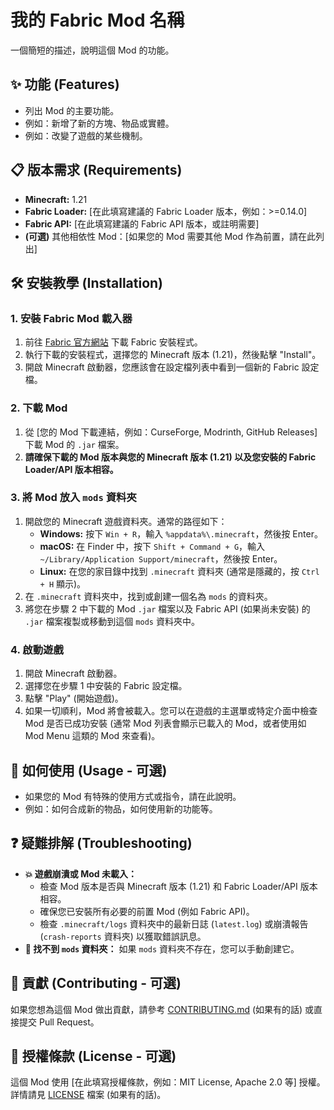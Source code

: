 # 我的 Fabric Mod 名稱

一個簡短的描述，說明這個 Mod 的功能。

## ✨ 功能 (Features)

- 列出 Mod 的主要功能。
- 例如：新增了新的方塊、物品或實體。
- 例如：改變了遊戲的某些機制。

## 📋 版本需求 (Requirements)

- **Minecraft:** 1.21
- **Fabric Loader:** [在此填寫建議的 Fabric Loader 版本，例如：>=0.14.0]
- **Fabric API:** [在此填寫建議的 Fabric API 版本，或註明需要]
- **(可選)** 其他相依性 Mod：[如果您的 Mod 需要其他 Mod 作為前置，請在此列出]

## 🛠️ 安裝教學 (Installation)

### 1. 安裝 Fabric Mod 載入器

1.  前往 [Fabric 官方網站](https://fabricmc.net/use/installer/) 下載 Fabric 安裝程式。
2.  執行下載的安裝程式，選擇您的 Minecraft 版本 (1.21)，然後點擊 "Install"。
3.  開啟 Minecraft 啟動器，您應該會在設定檔列表中看到一個新的 Fabric 設定檔。

### 2. 下載 Mod

1.  從 [您的 Mod 下載連結，例如：CurseForge, Modrinth, GitHub Releases] 下載 Mod 的 `.jar` 檔案。
2.  **請確保下載的 Mod 版本與您的 Minecraft 版本 (1.21) 以及您安裝的 Fabric Loader/API 版本相容。**

### 3. 將 Mod 放入 `mods` 資料夾

1.  開啟您的 Minecraft 遊戲資料夾。通常的路徑如下：
    - **Windows:** 按下 `Win + R`，輸入 `%appdata%\.minecraft`，然後按 Enter。
    - **macOS:** 在 Finder 中，按下 `Shift + Command + G`，輸入 `~/Library/Application Support/minecraft`，然後按 Enter。
    - **Linux:** 在您的家目錄中找到 `.minecraft` 資料夾 (通常是隱藏的，按 `Ctrl + H` 顯示)。
2.  在 `.minecraft` 資料夾中，找到或創建一個名為 `mods` 的資料夾。
3.  將您在步驟 2 中下載的 Mod `.jar` 檔案以及 Fabric API (如果尚未安裝) 的 `.jar` 檔案複製或移動到這個 `mods` 資料夾中。

### 4. 啟動遊戲

1.  開啟 Minecraft 啟動器。
2.  選擇您在步驟 1 中安裝的 Fabric 設定檔。
3.  點擊 "Play" (開始遊戲)。
4.  如果一切順利，Mod 將會被載入。您可以在遊戲的主選單或特定介面中檢查 Mod 是否已成功安裝 (通常 Mod 列表會顯示已載入的 Mod，或者使用如 Mod Menu 這類的 Mod 來查看)。

## 📖 如何使用 (Usage - 可選)

- 如果您的 Mod 有特殊的使用方式或指令，請在此說明。
- 例如：如何合成新的物品，如何使用新的功能等。

## ❓ 疑難排解 (Troubleshooting)

- **💥 遊戲崩潰或 Mod 未載入：**
  - 檢查 Mod 版本是否與 Minecraft 版本 (1.21) 和 Fabric Loader/API 版本相容。
  - 確保您已安裝所有必要的前置 Mod (例如 Fabric API)。
  - 檢查 `.minecraft/logs` 資料夾中的最新日誌 (`latest.log`) 或崩潰報告 (`crash-reports` 資料夾) 以獲取錯誤訊息。
- **📂 找不到 `mods` 資料夾：** 如果 `mods` 資料夾不存在，您可以手動創建它。

## 🤝 貢獻 (Contributing - 可選)

如果您想為這個 Mod 做出貢獻，請參考 [CONTRIBUTING.md](CONTRIBUTING.md) (如果有的話) 或直接提交 Pull Request。

## 📜 授權條款 (License - 可選)

這個 Mod 使用 [在此填寫授權條款，例如：MIT License, Apache 2.0 等] 授權。詳情請見 [LICENSE](LICENSE) 檔案 (如果有的話)。
